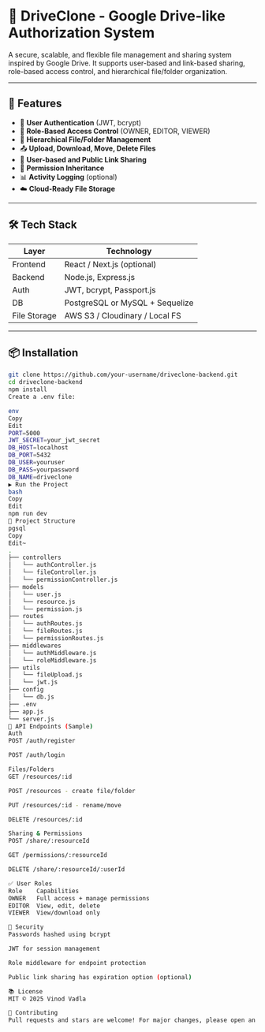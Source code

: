 # 📁 DriveClone - Google Drive-like Authorization System

A secure, scalable, and flexible file management and sharing system inspired by Google Drive. It supports user-based and link-based sharing, role-based access control, and hierarchical file/folder organization.

---

## 🚀 Features

- 🔐 **User Authentication** (JWT, bcrypt)
- 👤 **Role-Based Access Control** (OWNER, EDITOR, VIEWER)
- 📂 **Hierarchical File/Folder Management**
- 📤 **Upload, Download, Move, Delete Files**
- 🔗 **User-based and Public Link Sharing**
- 🧾 **Permission Inheritance**
- 📊 **Activity Logging** (optional)
- ☁️ **Cloud-Ready File Storage**

---

## 🛠️ Tech Stack

| Layer       | Technology                    |
|-------------|-------------------------------|
| Frontend    | React / Next.js (optional)    |
| Backend     | Node.js, Express.js           |
| Auth        | JWT, bcrypt, Passport.js      |
| DB          | PostgreSQL or MySQL + Sequelize |
| File Storage| AWS S3 / Cloudinary / Local FS |

---

## 📦 Installation

```bash
git clone https://github.com/your-username/driveclone-backend.git
cd driveclone-backend
npm install
Create a .env file:

env
Copy
Edit
PORT=5000
JWT_SECRET=your_jwt_secret
DB_HOST=localhost
DB_PORT=5432
DB_USER=youruser
DB_PASS=yourpassword
DB_NAME=driveclone
▶️ Run the Project
bash
Copy
Edit
npm run dev
🧩 Project Structure
pgsql
Copy
Edit~
.
├── controllers
│   └── authController.js
│   └── fileController.js
│   └── permissionController.js
├── models
│   └── user.js
│   └── resource.js
│   └── permission.js
├── routes
│   └── authRoutes.js
│   └── fileRoutes.js
│   └── permissionRoutes.js
├── middlewares
│   └── authMiddleware.js
│   └── roleMiddleware.js
├── utils
│   └── fileUpload.js
│   └── jwt.js
├── config
│   └── db.js
├── .env
├── app.js
└── server.js
📄 API Endpoints (Sample)
Auth
POST /auth/register

POST /auth/login

Files/Folders
GET /resources/:id

POST /resources - create file/folder

PUT /resources/:id - rename/move

DELETE /resources/:id

Sharing & Permissions
POST /share/:resourceId

GET /permissions/:resourceId

DELETE /share/:resourceId/:userId

✅ User Roles
Role	Capabilities
OWNER	Full access + manage permissions
EDITOR	View, edit, delete
VIEWER	View/download only

🔐 Security
Passwords hashed using bcrypt

JWT for session management

Role middleware for endpoint protection

Public link sharing has expiration option (optional)

📚 License
MIT © 2025 Vinod Vadla

🤝 Contributing
Pull requests and stars are welcome! For major changes, please open an issue first.